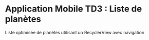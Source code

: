 # Application Mobile TD3 : Liste de planètes
Liste optimisée de planètes utilisant un RecyclerView avec navigation
